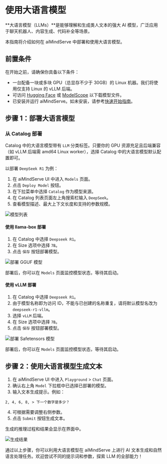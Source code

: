 # 使用大语言模型

**大语言模型（LLMs）**是能够理解和生成类人文本的强大 AI 模型，广泛应用于聊天机器人、内容生成、代码补全等场景。

本指南将介绍如何在 aiMindServe 中部署和使用大语言模型。

## 前置条件

在开始之前，请确保你具备以下条件：

- 一台配备一块或多块 GPU（总显存不少于 30GB）的 Linux 机器。我们将使用仅支持 Linux 的 vLLM 后端。
- 可访问 [Hugging Face](https://huggingface.co/) 或 [ModelScope](https://www.modelscope.cn/) 以下载模型文件。
- 已安装并运行 aiMindServe。如未安装，请参考[快速开始指南](../quickstart.md)。

## 步骤 1：部署大语言模型

### 从 Catalog 部署

Catalog 中的大语言模型带有 `LLM` 分类标签。只要你的 GPU 资源充足且后端兼容（如 vLLM 后端需 amd64 Linux worker），选择 Catalog 中的大语言模型默认配置即可。

以部署 `DeepSeek R1` 为例：

1. 在 aiMindServe UI 中进入 `Models` 页面。
2. 点击 `Deploy Model` 按钮。
3. 在下拉菜单中选择 `Catalog` 作为模型来源。
4. 在 Catalog 列表页面左上角搜索栏输入 `DeepSeek`。
5. 查看模型描述、最大上下文长度和支持的参数规模。

![模型列表](../assets/using-models/using-large-language-models/model-list.png)

#### 使用 llama-box 部署

1. 在 Catalog 中选择 `Deepseek R1`。
2. 在 Size 选项中选择 `7B`。
3. 点击 `保存` 按钮部署模型。

![部署 GGUF 模型](../assets/using-models/using-large-language-models/deploy-model-llama-box.png)

部署后，你可以在 `Models` 页面监控模型状态，等待其启动。

#### 使用 vLLM 部署

1. 在 Catalog 中选择 `Deepseek R1`。
2. 由于模型名称即为访问 ID，不能与已创建的名称重复，请将默认模型名改为 `deepseek-r1-vllm`。
3. 选择 `vLLM` 后端。
4. 在 Size 选项中选择 `7B`。
5. 点击 `保存` 按钮部署模型。

![部署 Safetensors 模型](../assets/using-models/using-large-language-models/deploy-model-vllm.png)

部署后，你可以在 `Models` 页面监控模型状态，等待其启动。

## 步骤 2：使用大语言模型生成文本

1. 在 aiMindServe UI 中进入 `Playground` > `Chat` 页面。
2. 确认右上角 `Model` 下拉框中已选择已部署的模型。
3. 输入文本生成提示。例如：

```
2, 4, 6, 8, > 下一个数字是多少？
```

4. 可根据需要调整右侧参数。
5. 点击 `Submit` 按钮生成文本。

生成的推理过程和结果会显示在界面中。

![生成结果](../assets/using-models/using-large-language-models/generated.png)

通过以上步骤，你可以利用大语言模型在 aiMindServe 上进行 AI 文本生成和自然语言处理任务。欢迎尝试不同的提示词和参数，探索 LLM 的全部能力！ 
